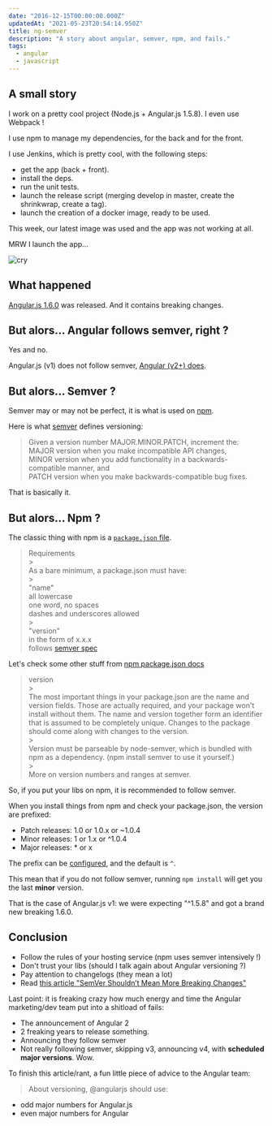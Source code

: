 ```yaml
---
date: "2016-12-15T00:00:00.000Z"
updatedAt: "2021-05-23T20:54:14.950Z"
title: ng-semver
description: "A story about angular, semver, npm, and fails."
tags:
  - angular
  - javascript
---
```


## A small story

I work on a pretty cool project (Node.js + Angular.js 1.5.8). I even use Webpack !

I use npm to manage my dependencies, for the back and for the front.

I use Jenkins, which is pretty cool, with the following steps:

- get the app (back + front).
- install the deps.
- run the unit tests.
- launch the release script (merging develop in master, create the shrinkwrap, create a tag).
- launch the creation of a docker image, ready to be used.

This week, our latest image was used and the app was not working at all.

MRW I launch the app...

![cry](/contentful/4OMh606Nh4UnwMBFshSchJ/fce512bc338d1322d312eaefe05b2ac4/cry.gif)

## What happened

[Angular.js 1.6.0](https://github.com/angular/angular.js/blob/master/CHANGELOG.md#160-rainbow-tsunami-2016-12-08) was released. And it contains breaking changes.

## But alors... Angular follows semver, right ?

Yes and no.

Angular.js (v1) does not follow semver, [Angular (v2+) does](http://angularjs.blogspot.fr/2016/10/versioning-and-releasing-angular.html).

## But alors... Semver ?

Semver may or may not be perfect, it is what is used on [npm](https://npmjs.com/).

Here is what [semver](http://semver.org/) defines versioning:

> Given a version number MAJOR.MINOR.PATCH, increment the:<br>
> MAJOR version when you make incompatible API changes,<br>
> MINOR version when you add functionality in a backwards-compatible manner, and<br>
> PATCH version when you make backwards-compatible bug fixes.

That is basically it.

## But alors... Npm ?

The classic thing with npm is a [`package.json` file](https://docs.npmjs.com/getting-started/using-a-package.json).

> Requirements<br> > <br>
> As a bare minimum, a package.json must have:<br> > <br>
> "name"<br>
> all lowercase<br>
> one word, no spaces<br>
> dashes and underscores allowed<br> > <br>
> "version"<br>
> in the form of x.x.x<br>
> follows [semver spec](https://docs.npmjs.com/getting-started/semantic-versioning)<br>

Let's check some other stuff from [npm package.json docs](https://docs.npmjs.com/files/package.json)

> version<br> > <br>
> The most important things in your package.json are the name and version fields. Those are actually required, and your package won't install without them. The name and version together form an identifier that is assumed to be completely unique. Changes to the package should come along with changes to the version.<br> > <br>
> Version must be parseable by node-semver, which is bundled with npm as a dependency. (npm install semver to use it yourself.)<br> > <br>
> More on version numbers and ranges at semver.<br>

So, if you put your libs on npm, it is recommended to follow semver.

When you install things from npm and check your package.json, the version are prefixed:

- Patch releases: 1.0 or 1.0.x or ~1.0.4
- Minor releases: 1 or 1.x or ^1.0.4
- Major releases: \* or x

The prefix can be [configured](https://docs.npmjs.com/misc/config#save-prefix), and the default is `^`.

This mean that if you do not follow semver, running `npm install` will get you the last **minor** version.

That is the case of Angular.js v1: we were expecting "^1.5.8" and got a brand new breaking 1.6.0.

## Conclusion

- Follow the rules of your hosting service (npm uses semver intensively !)
- Don't trust your libs (should I talk again about Angular versioning ?)
- Pay attention to changelogs (they mean a lot)
- Read [this article "SemVer Shouldn’t Mean More Breaking Changes"](https://medium.com/@tomdale/semver-shouldnt-mean-more-breaking-changes-abfb7990dbab)

Last point: it is freaking crazy how much energy and time the Angular marketing/dev team put into a shitload of fails:

- The announcement of Angular 2
- 2 freaking years to release something.
- Announcing they follow semver
- Not really following semver, skipping v3, announcing v4, with **scheduled major versions**. Wow.

To finish this article/rant, a fun little piece of advice to the Angular team:

> About versioning, @angularjs should use:<br>

- odd major numbers for Angular.js<br>
- even major numbers for Angular<br>
